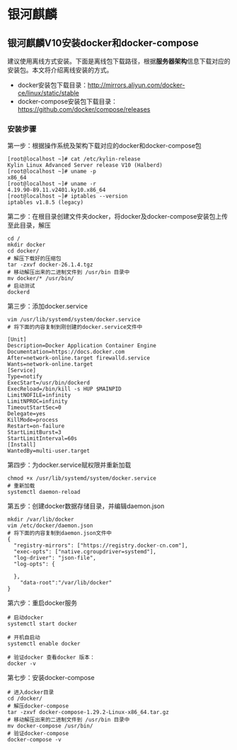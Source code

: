 # 银河麒麟

## 银河麒麟V10安装docker和docker-compose

建议使用离线方式安装。下面是离线包下载路径，根据**服务器架构**信息下载对应的安装包。本文将介绍离线安装的方式。
- docker安装包下载目录：http://mirrors.aliyun.com/docker-ce/linux/static/stable
- docker-compose安装包下载目录：https://github.com/docker/compose/releases

### 安装步骤
第一步：根据操作系统及架构下载对应的docker和docker-compose包

```
[root@localhost ~]# cat /etc/kylin-release
Kylin Linux Advanced Server release V10 (Halberd)
[root@localhost ~]# uname -p
x86_64
[root@localhost ~]# uname -r
4.19.90-89.11.v2401.ky10.x86_64
[root@localhost ~]# iptables --version
iptables v1.8.5 (legacy)
```

第二步：在根目录创建文件夹docker，将docker及docker-compose安装包上传至此目录，解压

```
cd /
mkdir docker
cd docker/
# 解压下载好的压缩包
tar -zxvf docker-26.1.4.tgz
# 移动解压出来的二进制文件到 /usr/bin 目录中
mv docker/* /usr/bin/
# 启动测试
dockerd
```

第三步：添加docker.service

```shell
vim /usr/lib/systemd/system/docker.service
# 将下面的内容复制到刚创建的docker.service文件中

[Unit]
Description=Docker Application Container Engine
Documentation=https://docs.docker.com
After=network-online.target firewalld.service
Wants=network-online.target
[Service]
Type=notify
ExecStart=/usr/bin/dockerd
ExecReload=/bin/kill -s HUP $MAINPID
LimitNOFILE=infinity
LimitNPROC=infinity
TimeoutStartSec=0
Delegate=yes
KillMode=process
Restart=on-failure
StartLimitBurst=3
StartLimitInterval=60s
[Install]
WantedBy=multi-user.target 
```

第四步：为docker.service赋权限并重新加载

```shell
chmod +x /usr/lib/systemd/system/docker.service
# 重新加载
systemctl daemon-reload
```

第五步：创建docker数据存储目录，并编辑daemon.json

```shell
mkdir /var/lib/docker
vim /etc/docker/daemon.json
# 将下面的内容复制到daemon.json文件中
{
  "registry-mirrors": ["https://registry.docker-cn.com"],
  "exec-opts": ["native.cgroupdriver=systemd"],
  "log-driver": "json-file",
  "log-opts": {
      
  },
    "data-root":"/var/lib/docker"
}
```

第六步：重启docker服务

```shell
# 启动docker
systemctl start docker
 
# 开机自启动
systemctl enable docker
 
# 验证docker 查看docker 版本：
docker -v
```

第七步：安装docker-compose

```shell
# 进入docker目录
cd /docker/
# 解压docker-compose
tar -zxvf docker-compose-1.29.2-Linux-x86_64.tar.gz
# 移动解压出来的二进制文件到 /usr/bin 目录中
mv docker-compose /usr/bin/
# 验证docker-compose
docker-compose -v
```
